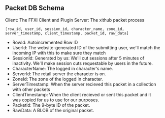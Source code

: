 ## Packet DB Schema

Client: The FFXI Client and Plugin
Server: The xithub packet process

```
[row_id, user_id, session_id, character_name, zone_id, server_timestamp, client_timestamp, packet_id, raw_data]
```

- RowId: Autoincremented Row ID
- UserId: The website-generated ID of the submitting user, we'll match the incoming IP with this to make sure they match
- SessionId: Generated by us: We'll cut sessions after 5 minutes of inactivity. We'll make session cuts requestable by users in the future.
- CharacterName: The logged in character's name.
- ServerId: The retail server the character is on.
- ZoneId: The zone of the logged in character.
- ServerTimestamp: When the server recieved this packet in a collection with other packets
- ClientTimestamp: When the client recieved or sent this packet and it was copied for us to use for our purposes.
- PacketId: The 9-byte ID of the packet.
- RawData: A BLOB of the original packet.
